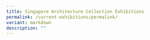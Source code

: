 ```yaml
---
title: Singapore Architecture Collection Exhibitions
permalink: /current-exhibitions/permalink/
variant: markdown
description: ""
---
```

